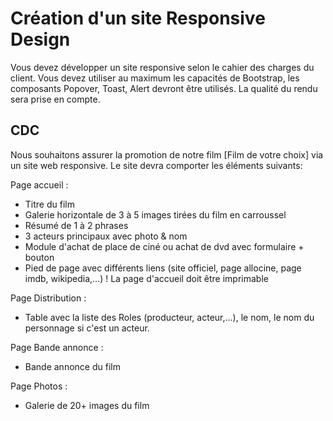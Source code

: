 # Création d'un site Responsive Design

Vous devez développer un site responsive selon le cahier des charges du client. Vous devez utiliser au maximum les capacités de Bootstrap, les composants Popover, Toast, Alert devront être utilisés. La qualité du rendu sera prise en compte.

## CDC

Nous souhaitons assurer la promotion de notre film [Film de votre choix] via un site web responsive.
Le site devra comporter les éléments suivants:

Page accueil :

- Titre du film
- Galerie horizontale de 3 à 5 images tirées du film en carroussel
- Résumé de 1 à 2 phrases
- 3 acteurs principaux avec photo & nom
- Module d'achat de place de ciné ou achat de dvd avec formulaire + bouton
- Pied de page avec différents liens (site officiel, page allocine, page imdb, wikipedia,...)
  ! La page d'accueil doit être imprimable

Page Distribution :

- Table avec la liste des Roles (producteur, acteur,...), le nom, le nom du personnage si c'est un acteur.

Page Bande annonce :

- Bande annonce du film

Page Photos :

- Galerie de 20+ images du film